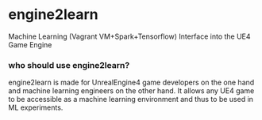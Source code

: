# engine2learn
Machine Learning (Vagrant VM+Spark+Tensorflow) Interface into the UE4 Game Engine

### who should use engine2learn?
engine2learn is made for UnrealEngine4 game developers on the one hand
and machine learning engineers on the other hand. It allows any UE4 game
to be accessible as a machine learning environment and thus to be used
in ML experiments.

